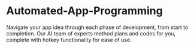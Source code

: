 # Automated-App-Programming
Navigate your app idea through each phase of development, from start to completion. Our AI team of experts method plans and codes for you, complete with hotkey functionality for ease of use. 
